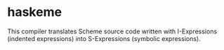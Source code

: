 # haskeme

This compiler translates Scheme source code written with I-Expressions (indented expressions) into S-Expressions (symbolic expressions).

